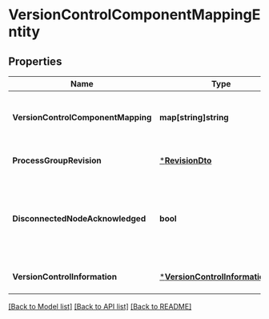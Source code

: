 # VersionControlComponentMappingEntity

## Properties
Name | Type | Description | Notes
------------ | ------------- | ------------- | -------------
**VersionControlComponentMapping** | **map[string]string** | The mapping of Versioned Component Identifiers to instance ID&#39;s | [optional] [default to null]
**ProcessGroupRevision** | [***RevisionDto**](RevisionDTO.md) | The revision of the Process Group | [optional] [default to null]
**DisconnectedNodeAcknowledged** | **bool** | Acknowledges that this node is disconnected to allow for mutable requests to proceed. | [optional] [default to null]
**VersionControlInformation** | [***VersionControlInformationDto**](VersionControlInformationDTO.md) | The Version Control information | [optional] [default to null]

[[Back to Model list]](../pkg/nifi/README.md#documentation-for-models) [[Back to API list]](../pkg/nifi/README.md#documentation-for-api-endpoints) [[Back to README]](../pkg/nifi/README.md)


